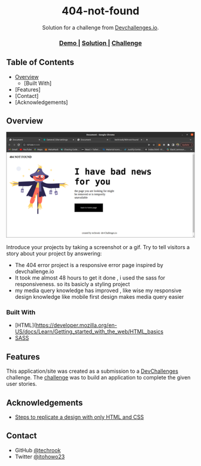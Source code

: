 <!-- Please update value in the {}  -->

<h1 align="center">404-not-found</h1>

<div align="center">
   Solution for a challenge from  <a href="http://devchallenges.io" target="_blank">Devchallenges.io</a>.
</div>

<div align="center">
  <h3>
    <a href="https://err404page.netlify.app/">
      Demo
    </a>
    <span> | </span>
    <a href="https://err404page.netlify.app/">
      Solution
    </a>
    <span> | </span>
    <a href="https://devchallenges.io/challenges/wBunSb7FPrIepJZAg0sY">
      Challenge
    </a>
  </h3>
</div>

<!-- TABLE OF CONTENTS -->

## Table of Contents

- [Overview](#overview)
  - [Built With]
- [Features]
- [Contact]
- [Acknowledgements]

<!-- OVERVIEW -->

## Overview

![screenshot](./404image.png)

Introduce your projects by taking a screenshot or a gif. Try to tell visitors a story about your project by answering:

- The 404 error project is a responsive error page inspired by devchallenge.io 
- It took me almost 48 hours to get it done , i used the sass for responsiveness. so its basicly a styling project
- my media query knowledge has improved , like wise my responsive design knowledge like mobile first design makes media query easier 


### Built With

<!-- This section should list any major frameworks that you built your project using. Here are a few examples.-->

- [HTML](https://developer.mozilla.org/en-US/docs/Learn/Getting_started_with_the_web/HTML_basics
- [SASS](https://sass-lang.com/)


## Features

<!-- List the features of your application or follow the template. Don't share the figma file here :) -->

This application/site was created as a submission to a [DevChallenges](https://devchallenges.io/challenges) challenge. The [challenge](https://devchallenges.io/challenges/wBunSb7FPrIepJZAg0sY) was to build an application to complete the given user stories.


## Acknowledgements

<!-- This section should list any articles or add-ons/plugins that helps you to complete the project. This is optional but it will help you in the future. For exmpale -->

- [Steps to replicate a design with only HTML and CSS](https://devchallenges-blogs.web.app/how-to-replicate-design/)

## Contact

- GitHub [@techrook](https://{github.com/techrook})
- Twitter [@itohowo23](https://{twitter.com/itohowo23})
